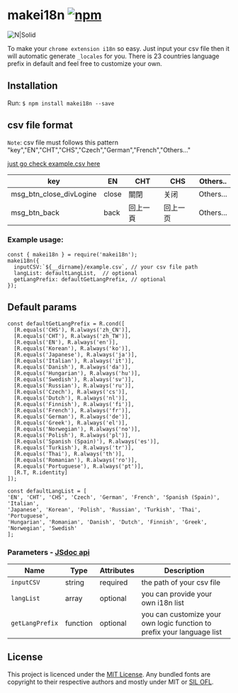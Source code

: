 # makei18n [![npm](https://img.shields.io/npm/v/makei18n.svg)](https://npmjs.com/package/react-native-vector-icons) 
 
![N|Solid](https://i.imgur.com/QPlwHgC.png?1)

To make your `chrome extension i18n` so easy. Just input your csv file then it will automatic generate `_locales` for you. 
There is 23 countries language prefix in default and feel free to customize your own. 

## Installation
Run: `$ npm install makei18n --save`
## csv file format
`Note`: csv file must follows this pattern "key","EN","CHT","CHS","Czech","German","French","Others..." 

[just go check example.csv here](https://github.com/Youngdi/makei18n/blob/master/example.csv)

|         key         | EN | CHT | CHS | Others.. |
|---|---|---|---|---|
| msg_btn_close_divLogine  | close| 關閉|关闭|Others...|
| msg_btn_back | back | 回上一頁| 回上一页 | Others...|

### Example usage: 

```
const { makei18n } = require('makei18n');
makei18n({
  inputCSV:`${__dirname}/example.csv`, // your csv file path
  langList: defaultLangList,  // optional
  getLangPrefix: defaultGetLangPrefix, // optional
});
```
## Default params
```
const defaultGetLangPrefix = R.cond([
  [R.equals('CHS'), R.always('zh_CN')],
  [R.equals('CHT'), R.always('zh_TW')],
  [R.equals('EN'), R.always('en')],
  [R.equals('Korean'), R.always('ko')],
  [R.equals('Japanese'), R.always('ja')],
  [R.equals('Italian'), R.always('it')],
  [R.equals('Danish'), R.always('da')],
  [R.equals('Hungarian'), R.always('hu')],
  [R.equals('Swedish'), R.always('sv')],
  [R.equals('Russian'), R.always('ru')],
  [R.equals('Czech'), R.always('cs')],
  [R.equals('Dutch'), R.always('nl')],
  [R.equals('Finnish'), R.always('fi')],
  [R.equals('French'), R.always('fr')],
  [R.equals('German'), R.always('de')],
  [R.equals('Greek'), R.always('el')],
  [R.equals('Norwegian'), R.always('no')],
  [R.equals('Polish'), R.always('pl')],
  [R.equals('Spanish (Spain)'), R.always('es')],
  [R.equals('Turkish'), R.always('tr')],
  [R.equals('Thai'), R.always('th')],
  [R.equals('Romanian'), R.always('ro')],
  [R.equals('Portuguese'), R.always('pt')],
  [R.T, R.identity]
]);
```
```
const defaultLangList = [
'EN', 'CHT', 'CHS', 'Czech', 'German', 'French', 'Spanish (Spain)', 'Italian',
'Japanese', 'Korean', 'Polish', 'Russian', 'Turkish', 'Thai', 'Portuguese',
'Hungarian', 'Romanian', 'Danish', 'Dutch', 'Finnish', 'Greek', 'Norwegian', 'Swedish'
];
```
### Parameters - [JSdoc api](http://htmlpreview.github.io/?https://github.com/Youngdi/makei18n/blob/master/docs/module-makei18n.html)

| Name | Type | Attributes | Description |
|---|---|---|---|
| `inputCSV`  | string | required |the path of your csv file|
| `langList` | array | optional| you can provide your own i18n list |
| `getLangPrefix` | function | optional| you can customize your own logic function to prefix your language list |

## License

This project is licenced under the [MIT License](http://opensource.org/licenses/mit-license.html).
Any bundled fonts are copyright to their respective authors and mostly under MIT or [SIL OFL](http://scripts.sil.org/OFL).
